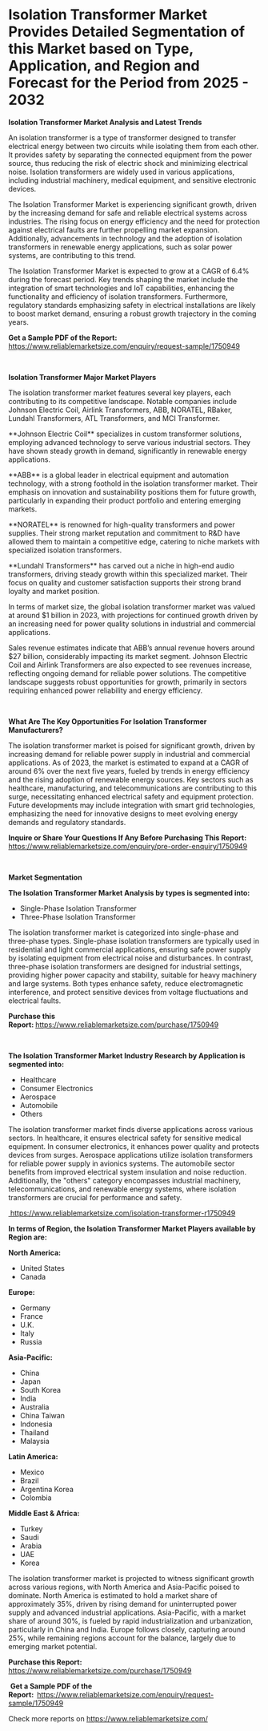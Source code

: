 <p><h1>Isolation Transformer Market Provides Detailed Segmentation of this Market based on Type, Application, and Region and Forecast for the Period from 2025 - 2032</h1></p><p><strong>Isolation Transformer Market Analysis and Latest Trends</strong></p>
<p><p>An isolation transformer is a type of transformer designed to transfer electrical energy between two circuits while isolating them from each other. It provides safety by separating the connected equipment from the power source, thus reducing the risk of electric shock and minimizing electrical noise. Isolation transformers are widely used in various applications, including industrial machinery, medical equipment, and sensitive electronic devices.</p><p>The Isolation Transformer Market is experiencing significant growth, driven by the increasing demand for safe and reliable electrical systems across industries. The rising focus on energy efficiency and the need for protection against electrical faults are further propelling market expansion. Additionally, advancements in technology and the adoption of isolation transformers in renewable energy applications, such as solar power systems, are contributing to this trend.</p><p>The Isolation Transformer Market is expected to grow at a CAGR of 6.4% during the forecast period. Key trends shaping the market include the integration of smart technologies and IoT capabilities, enhancing the functionality and efficiency of isolation transformers. Furthermore, regulatory standards emphasizing safety in electrical installations are likely to boost market demand, ensuring a robust growth trajectory in the coming years.</p></p>
<p><strong>Get a Sample PDF of the Report:&nbsp;</strong> <a href="https://www.reliablemarketsize.com/enquiry/request-sample/1750949?utm_campaign=2799&utm_medium=2&utm_source=Github&utm_content=ia&utm_term=10042025&utm_id=isolation-transformer">https://www.reliablemarketsize.com/enquiry/request-sample/1750949</a></p>
<p>&nbsp;</p>
<p><strong>Isolation Transformer Major Market Players</strong></p>
<p><p>The isolation transformer market features several key players, each contributing to its competitive landscape. Notable companies include Johnson Electric Coil, Airlink Transformers, ABB, NORATEL, RBaker, Lundahl Transformers, ATL Transformers, and MCI Transformer. </p><p>**Johnson Electric Coil** specializes in custom transformer solutions, employing advanced technology to serve various industrial sectors. They have shown steady growth in demand, significantly in renewable energy applications.</p><p>**ABB** is a global leader in electrical equipment and automation technology, with a strong foothold in the isolation transformer market. Their emphasis on innovation and sustainability positions them for future growth, particularly in expanding their product portfolio and entering emerging markets.</p><p>**NORATEL** is renowned for high-quality transformers and power supplies. Their strong market reputation and commitment to R&D have allowed them to maintain a competitive edge, catering to niche markets with specialized isolation transformers.</p><p>**Lundahl Transformers** has carved out a niche in high-end audio transformers, driving steady growth within this specialized market. Their focus on quality and customer satisfaction supports their strong brand loyalty and market position.</p><p>In terms of market size, the global isolation transformer market was valued at around $1 billion in 2023, with projections for continued growth driven by an increasing need for power quality solutions in industrial and commercial applications. </p><p>Sales revenue estimates indicate that ABB’s annual revenue hovers around $27 billion, considerably impacting its market segment. Johnson Electric Coil and Airlink Transformers are also expected to see revenues increase, reflecting ongoing demand for reliable power solutions. The competitive landscape suggests robust opportunities for growth, primarily in sectors requiring enhanced power reliability and energy efficiency.</p></p>
<p>&nbsp;</p>
<p><strong>What Are The Key Opportunities For Isolation Transformer Manufacturers?</strong></p>
<p><p>The isolation transformer market is poised for significant growth, driven by increasing demand for reliable power supply in industrial and commercial applications. As of 2023, the market is estimated to expand at a CAGR of around 6% over the next five years, fueled by trends in energy efficiency and the rising adoption of renewable energy sources. Key sectors such as healthcare, manufacturing, and telecommunications are contributing to this surge, necessitating enhanced electrical safety and equipment protection. Future developments may include integration with smart grid technologies, emphasizing the need for innovative designs to meet evolving energy demands and regulatory standards.</p></p>
<p><strong>Inquire or Share Your Questions If Any Before Purchasing This Report:</strong> <a href="https://www.reliablemarketsize.com/enquiry/pre-order-enquiry/1750949?utm_campaign=2799&utm_medium=2&utm_source=Github&utm_content=ia&utm_term=10042025&utm_id=isolation-transformer">https://www.reliablemarketsize.com/enquiry/pre-order-enquiry/1750949</a></p>
<p>&nbsp;</p>
<p><strong>Market Segmentation</strong></p>
<p><strong>The Isolation Transformer Market Analysis by types is segmented into:</strong></p>
<p><ul><li>Single-Phase Isolation Transformer</li><li>Three-Phase Isolation Transformer</li></ul></p>
<p><p>The isolation transformer market is categorized into single-phase and three-phase types. Single-phase isolation transformers are typically used in residential and light commercial applications, ensuring safe power supply by isolating equipment from electrical noise and disturbances. In contrast, three-phase isolation transformers are designed for industrial settings, providing higher power capacity and stability, suitable for heavy machinery and large systems. Both types enhance safety, reduce electromagnetic interference, and protect sensitive devices from voltage fluctuations and electrical faults.</p></p>
<p><strong>Purchase this Report:&nbsp;</strong><a href="https://www.reliablemarketsize.com/purchase/1750949?utm_campaign=2799&utm_medium=2&utm_source=Github&utm_content=ia&utm_term=10042025&utm_id=isolation-transformer">https://www.reliablemarketsize.com/purchase/1750949</a></p>
<p>&nbsp;</p>
<p><strong>The Isolation Transformer Market Industry Research by Application is segmented into:</strong></p>
<p><ul><li>Healthcare</li><li>Consumer Electronics</li><li>Aerospace</li><li>Automobile</li><li>Others</li></ul></p>
<p><p>The isolation transformer market finds diverse applications across various sectors. In healthcare, it ensures electrical safety for sensitive medical equipment. In consumer electronics, it enhances power quality and protects devices from surges. Aerospace applications utilize isolation transformers for reliable power supply in avionics systems. The automobile sector benefits from improved electrical system insulation and noise reduction. Additionally, the "others" category encompasses industrial machinery, telecommunications, and renewable energy systems, where isolation transformers are crucial for performance and safety.</p></p>
<p><a href="https://www.reliablemarketsize.com/isolation-transformer-r1750949?utm_campaign=2799&utm_medium=2&utm_source=Github&utm_content=ia&utm_term=10042025&utm_id=isolation-transformer">&nbsp;https://www.reliablemarketsize.com/isolation-transformer-r1750949</a></p>
<p><strong>In terms of Region, the Isolation Transformer Market Players available by Region are:</strong></p>
<p>
    <p> <strong> North America: </strong>
        <ul>
            <li>United States</li>
            <li>Canada</li>
        </ul>
        </p> 
    <p> <strong> Europe: </strong>
        <ul>
            <li>Germany</li>
            <li>France</li>
            <li>U.K.</li>
            <li>Italy</li>
            <li>Russia</li>
        </ul>
        </p> 
    <p> <strong> Asia-Pacific: </strong>
        <ul>
            <li>China</li>
            <li>Japan</li>
            <li>South Korea</li>
            <li>India</li>
            <li>Australia</li>
            <li>China Taiwan</li>
            <li>Indonesia</li>
            <li>Thailand</li>
            <li>Malaysia</li>
        </ul>
        </p> 
    <p> <strong> Latin America: </strong>
        <ul>
            <li>Mexico</li>
            <li>Brazil</li>
            <li>Argentina Korea</li>
            <li>Colombia</li>
        </ul>
        </p> 
    <p> <strong> Middle East & Africa: </strong>
        <ul>
            <li>Turkey</li>
            <li>Saudi</li>
            <li>Arabia</li>
            <li>UAE</li>
            <li>Korea</li>
        </ul>
    </p>
    </p>
<p><p>The isolation transformer market is projected to witness significant growth across various regions, with North America and Asia-Pacific poised to dominate. North America is estimated to hold a market share of approximately 35%, driven by rising demand for uninterrupted power supply and advanced industrial applications. Asia-Pacific, with a market share of around 30%, is fueled by rapid industrialization and urbanization, particularly in China and India. Europe follows closely, capturing around 25%, while remaining regions account for the balance, largely due to emerging market potential.</p></p>
<p><strong>Purchase this Report: </strong><a href="https://www.reliablemarketsize.com/purchase/1750949?utm_campaign=2799&utm_medium=2&utm_source=Github&utm_content=ia&utm_term=10042025&utm_id=isolation-transformer">https://www.reliablemarketsize.com/purchase/1750949</a></p>
<p>&nbsp;<strong>Get a Sample PDF of the Report:&nbsp;&nbsp;</strong><a href="https://www.reliablemarketsize.com/enquiry/request-sample/1750949?utm_campaign=2799&utm_medium=2&utm_source=Github&utm_content=ia&utm_term=10042025&utm_id=isolation-transformer">https://www.reliablemarketsize.com/enquiry/request-sample/1750949</a></p>
<p><strong></strong></p>
<p>Check more reports on <a href="https://www.reliablemarketsize.com/?utm_campaign=2799&utm_medium=2&utm_source=Github&utm_content=ia&utm_term=10042025&utm_id=isolation-transformer">https://www.reliablemarketsize.com/</a></p>